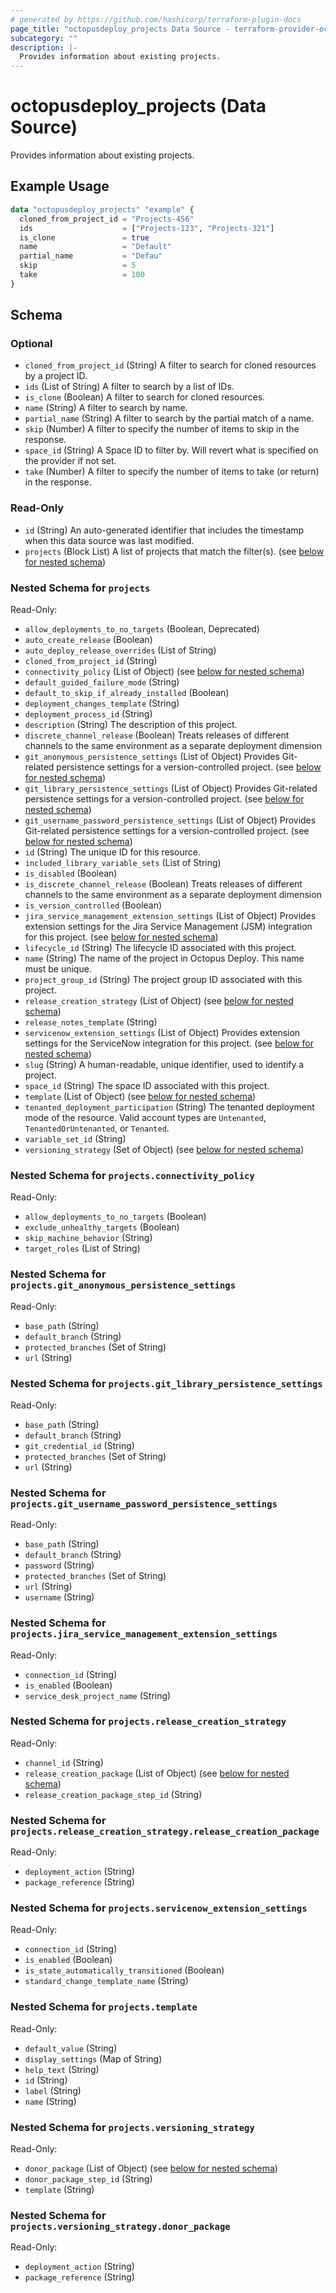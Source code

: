 ```yaml
---
# generated by https://github.com/hashicorp/terraform-plugin-docs
page_title: "octopusdeploy_projects Data Source - terraform-provider-octopusdeploy"
subcategory: ""
description: |-
  Provides information about existing projects.
---
```


# octopusdeploy_projects (Data Source)

Provides information about existing projects.

## Example Usage

```terraform
data "octopusdeploy_projects" "example" {
  cloned_from_project_id = "Projects-456"
  ids                    = ["Projects-123", "Projects-321"]
  is_clone               = true
  name                   = "Default"
  partial_name           = "Defau"
  skip                   = 5
  take                   = 100
}
```

<!-- schema generated by tfplugindocs -->
## Schema

### Optional

- `cloned_from_project_id` (String) A filter to search for cloned resources by a project ID.
- `ids` (List of String) A filter to search by a list of IDs.
- `is_clone` (Boolean) A filter to search for cloned resources.
- `name` (String) A filter to search by name.
- `partial_name` (String) A filter to search by the partial match of a name.
- `skip` (Number) A filter to specify the number of items to skip in the response.
- `space_id` (String) A Space ID to filter by. Will revert what is specified on the provider if not set.
- `take` (Number) A filter to specify the number of items to take (or return) in the response.

### Read-Only

- `id` (String) An auto-generated identifier that includes the timestamp when this data source was last modified.
- `projects` (Block List) A list of projects that match the filter(s). (see [below for nested schema](#nestedblock--projects))

<a id="nestedblock--projects"></a>
### Nested Schema for `projects`

Read-Only:

- `allow_deployments_to_no_targets` (Boolean, Deprecated)
- `auto_create_release` (Boolean)
- `auto_deploy_release_overrides` (List of String)
- `cloned_from_project_id` (String)
- `connectivity_policy` (List of Object) (see [below for nested schema](#nestedatt--projects--connectivity_policy))
- `default_guided_failure_mode` (String)
- `default_to_skip_if_already_installed` (Boolean)
- `deployment_changes_template` (String)
- `deployment_process_id` (String)
- `description` (String) The description of this project.
- `discrete_channel_release` (Boolean) Treats releases of different channels to the same environment as a separate deployment dimension
- `git_anonymous_persistence_settings` (List of Object) Provides Git-related persistence settings for a version-controlled project. (see [below for nested schema](#nestedatt--projects--git_anonymous_persistence_settings))
- `git_library_persistence_settings` (List of Object) Provides Git-related persistence settings for a version-controlled project. (see [below for nested schema](#nestedatt--projects--git_library_persistence_settings))
- `git_username_password_persistence_settings` (List of Object) Provides Git-related persistence settings for a version-controlled project. (see [below for nested schema](#nestedatt--projects--git_username_password_persistence_settings))
- `id` (String) The unique ID for this resource.
- `included_library_variable_sets` (List of String)
- `is_disabled` (Boolean)
- `is_discrete_channel_release` (Boolean) Treats releases of different channels to the same environment as a separate deployment dimension
- `is_version_controlled` (Boolean)
- `jira_service_management_extension_settings` (List of Object) Provides extension settings for the Jira Service Management (JSM) integration for this project. (see [below for nested schema](#nestedatt--projects--jira_service_management_extension_settings))
- `lifecycle_id` (String) The lifecycle ID associated with this project.
- `name` (String) The name of the project in Octopus Deploy. This name must be unique.
- `project_group_id` (String) The project group ID associated with this project.
- `release_creation_strategy` (List of Object) (see [below for nested schema](#nestedatt--projects--release_creation_strategy))
- `release_notes_template` (String)
- `servicenow_extension_settings` (List of Object) Provides extension settings for the ServiceNow integration for this project. (see [below for nested schema](#nestedatt--projects--servicenow_extension_settings))
- `slug` (String) A human-readable, unique identifier, used to identify a project.
- `space_id` (String) The space ID associated with this project.
- `template` (List of Object) (see [below for nested schema](#nestedatt--projects--template))
- `tenanted_deployment_participation` (String) The tenanted deployment mode of the resource. Valid account types are `Untenanted`, `TenantedOrUntenanted`, or `Tenanted`.
- `variable_set_id` (String)
- `versioning_strategy` (Set of Object) (see [below for nested schema](#nestedatt--projects--versioning_strategy))

<a id="nestedatt--projects--connectivity_policy"></a>
### Nested Schema for `projects.connectivity_policy`

Read-Only:

- `allow_deployments_to_no_targets` (Boolean)
- `exclude_unhealthy_targets` (Boolean)
- `skip_machine_behavior` (String)
- `target_roles` (List of String)


<a id="nestedatt--projects--git_anonymous_persistence_settings"></a>
### Nested Schema for `projects.git_anonymous_persistence_settings`

Read-Only:

- `base_path` (String)
- `default_branch` (String)
- `protected_branches` (Set of String)
- `url` (String)


<a id="nestedatt--projects--git_library_persistence_settings"></a>
### Nested Schema for `projects.git_library_persistence_settings`

Read-Only:

- `base_path` (String)
- `default_branch` (String)
- `git_credential_id` (String)
- `protected_branches` (Set of String)
- `url` (String)


<a id="nestedatt--projects--git_username_password_persistence_settings"></a>
### Nested Schema for `projects.git_username_password_persistence_settings`

Read-Only:

- `base_path` (String)
- `default_branch` (String)
- `password` (String)
- `protected_branches` (Set of String)
- `url` (String)
- `username` (String)


<a id="nestedatt--projects--jira_service_management_extension_settings"></a>
### Nested Schema for `projects.jira_service_management_extension_settings`

Read-Only:

- `connection_id` (String)
- `is_enabled` (Boolean)
- `service_desk_project_name` (String)


<a id="nestedatt--projects--release_creation_strategy"></a>
### Nested Schema for `projects.release_creation_strategy`

Read-Only:

- `channel_id` (String)
- `release_creation_package` (List of Object) (see [below for nested schema](#nestedobjatt--projects--release_creation_strategy--release_creation_package))
- `release_creation_package_step_id` (String)

<a id="nestedobjatt--projects--release_creation_strategy--release_creation_package"></a>
### Nested Schema for `projects.release_creation_strategy.release_creation_package`

Read-Only:

- `deployment_action` (String)
- `package_reference` (String)



<a id="nestedatt--projects--servicenow_extension_settings"></a>
### Nested Schema for `projects.servicenow_extension_settings`

Read-Only:

- `connection_id` (String)
- `is_enabled` (Boolean)
- `is_state_automatically_transitioned` (Boolean)
- `standard_change_template_name` (String)


<a id="nestedatt--projects--template"></a>
### Nested Schema for `projects.template`

Read-Only:

- `default_value` (String)
- `display_settings` (Map of String)
- `help_text` (String)
- `id` (String)
- `label` (String)
- `name` (String)


<a id="nestedatt--projects--versioning_strategy"></a>
### Nested Schema for `projects.versioning_strategy`

Read-Only:

- `donor_package` (List of Object) (see [below for nested schema](#nestedobjatt--projects--versioning_strategy--donor_package))
- `donor_package_step_id` (String)
- `template` (String)

<a id="nestedobjatt--projects--versioning_strategy--donor_package"></a>
### Nested Schema for `projects.versioning_strategy.donor_package`

Read-Only:

- `deployment_action` (String)
- `package_reference` (String)


